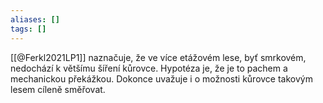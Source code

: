 ```yaml
---
aliases: []
tags: []
---
```

[[@Ferkl2021LP1]] naznačuje, že ve více etážovém lese, byť smrkovém, nedochází k většímu šíření kůrovce. Hypotéza je, že je to pachem a mechanickou překážkou. Dokonce uvažuje i o možnosti kůrovce takovým lesem cíleně směřovat.